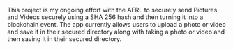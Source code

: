This project is my ongoing effort with the AFRL to securely send Pictures and Videos securely using a SHA 256 hash and then turning it into a blockchain event. The app currently allows users to upload a photo or video and save it in their secured directory along with taking a photo or video and then saving it in their secured directory.
